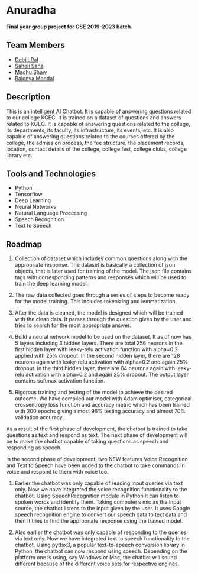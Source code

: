 # Anuradha
<b>Final year group project for CSE 2019-2023 batch.</b>
## Team Members
- [Debjit Pal](https://github.com/debjitpal5040)
- [Saheli Saha](https://github.com/sahelisaha2k)
- [Madhu Shaw](https://github.com/madhushaw1012)
- [Rajonya Mondal](https://github.com/rajonya-eng)

## Description
This is an intelligent AI Chatbot. It is capable of answering questions related to our college KGEC. It is trained on a dataset of questions and answers related to KGEC. It is capable of answering questions related to the college, its departments, its faculty, its infrastructure, its events, etc. It is also capable of answering questions related to the courses offered by the college, the admission process, the fee structure, the placement records, location, contact details of the college, college fest, college clubs, college library etc.

## Tools and Technologies
* Python
* Tensorflow
* Deep Learning
* Neural Networks
* Natural Language Processing
* Speech Recognition
* Text to Speech

## Roadmap

1. Collection of dataset which includes common questions along with the appropriate response. The dataset is basically a collection of json objects, that is later used for training of the model. The json file contains tags with corresponding patterns and responses which will be used to train the deep learning model.

2. The raw data collected goes through a series of steps to become ready for the model training. This includes tokenizing and lemmatization.

3. After the data is cleaned, the model is designed which will be trained with the clean data. It parses through the question given by the user and tries to search for the most appropriate answer.

4. Build a neural network model to be used on the dataset. It as of now has 5 layers including 3 hidden layers. There are total 256 neurons in the first hidden layer with leaky-relu activation function with alpha=0.2 applied with 25% dropout. In the second hidden layer, there are 128 neurons again with leaky-relu activation with alpha=0.2 and again 25% dropout. In the third hidden layer, there are 64 neurons again with leaky-relu activation with alpha=0.2 and again 25% dropout. The output layer contains softmax activation function.

5. Rigorous training and testing of the model to achieve the desired outcome. We have compiled our model with Adam optimiser, categorical crossentropy loss function and accuracy metric which has been trained with 200 epochs giving almost 96% testing accuracy and almost 70% validation accuracy.

As a result of the first phase of development, the chatbot is trained to take questions as text and respond as text. The next phase of development will be to make the chatbot capable of taking questions as speech and responding as speech.

In the second phase of development, two NEW features Voice Recognition and Text to Speech have been added to the chatbot to take commands in voice and respond to them with voice too.

1. Earlier the chatbot was only capable of reading input queries via text only. Now we have integrated the voice recognition functionality to the chatbot. Using SpeechRecognition module in Python it can listen to spoken words and identify them. Taking computer’s mic as the input source, the chatbot listens to the input given by the user. It uses Google speech recognition engine to convert our speech data to text data and then it tries to find the appropriate response using the trained model.

2. Also earlier the chatbot was only capable of responding to the queries via text only. Now we have integrated text to speech functionality to the chatbot. Using pyttsx3, a popular text-to-speech conversion library in Python, the chatbot can now respond using speech. Depending on the platform one is using, say Windows or Mac, the chatbot will sound different because of the different voice sets for respective engines.
